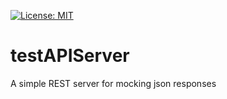 [![License: MIT](https://img.shields.io/badge/License-MIT-yellow.svg)](https://opensource.org/licenses/MIT)
# testAPIServer
A simple REST server for mocking json responses
